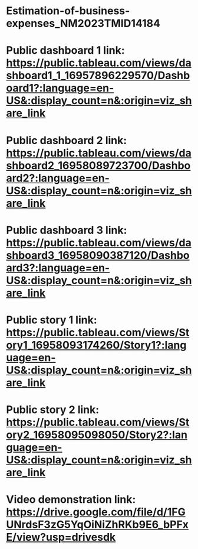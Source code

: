 # Estimation-of-business-expenses_NM2023TMID14184


# Public dashboard 1 link: https://public.tableau.com/views/dashboard1_1_16957896229570/Dashboard1?:language=en-US&:display_count=n&:origin=viz_share_link

# Public dashboard 2 link: https://public.tableau.com/views/dashboard2_16958089723700/Dashboard2?:language=en-US&:display_count=n&:origin=viz_share_link

# Public dashboard 3 link: https://public.tableau.com/views/dashboard3_16958090387120/Dashboard3?:language=en-US&:display_count=n&:origin=viz_share_link

# Public story 1 link: https://public.tableau.com/views/Story1_16958093174260/Story1?:language=en-US&:display_count=n&:origin=viz_share_link

# Public story 2 link: https://public.tableau.com/views/Story2_16958095098050/Story2?:language=en-US&:display_count=n&:origin=viz_share_link

# Video demonstration link: https://drive.google.com/file/d/1FGUNrdsF3zG5YqOiNiZhRKb9E6_bPFxE/view?usp=drivesdk
